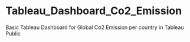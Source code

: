 # Tableau_Dashboard_Co2_Emission

Basic Tableau Dashboard for Global Co2 Emission per country in Tableau Public
